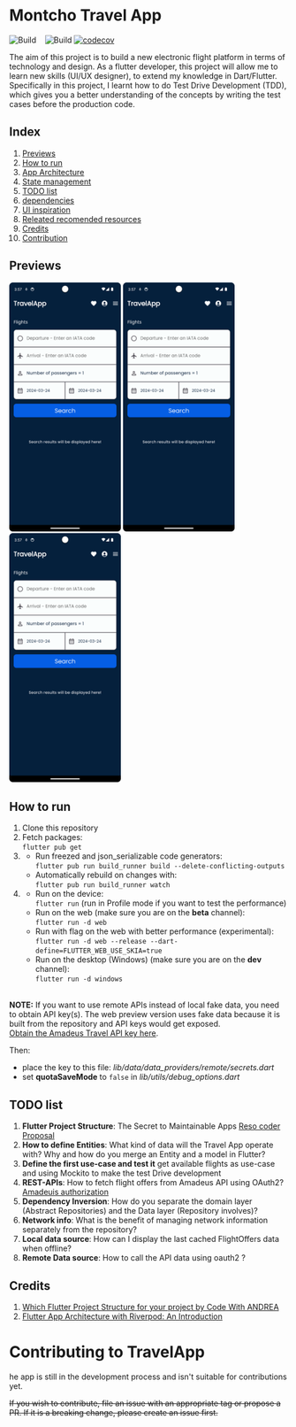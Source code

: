 # Montcho Travel App
![Build](https://img.shields.io/badge/Framework-Flutter-blue.svg)&nbsp;&nbsp;&nbsp;&nbsp;![Build](https://github.com/mzdm/virtual_traveller_flutter/workflows/build/badge.svg) [![codecov](https://codecov.io/gh/mzdm/virtual_traveller_flutter/branch/master/graph/badge.svg)](https://codecov.io/gh/mzdm/virtual_traveller_flutter)

The aim of this project is to build a new electronic flight platform in terms of technology and design. As a flutter developer, this project will allow me to learn new skills (UI/UX designer), to extend my knowledge in Dart/Flutter. Specifically in this project, I learnt how to do Test Drive Development (TDD), which gives you a better understanding of the concepts by writing the test cases before the production code.   

## Index
1. [Previews](#Previews)
2. [How to run](#How-to-run)
3. [App Architecture](#App-Architecture)
4. [State management](#State-management)
5. [TODO list](#TODO-list)
6. [dependencies](#Dependencies)
7. [UI inspiration](#UI-inspiration)
8. [Releated recomended resources](#Releated-recomended-resources)
9. [Credits](#Credits)
10. [Contribution](#Contribution)

## Previews
<p align="left">
<img height="450" width="auto" src="assets/images/home_page.png" />
<img height="450" width="auto" src="assets/images/home_page.png" />
<img height="450" width="auto" src="assets/images/home_page.png" />
</p>

## How to run
1. Clone this repository
2. Fetch packages:</br>
```flutter pub get```
3. 	- Run freezed and json_serializable code generators:</br>
```flutter pub run build_runner build --delete-conflicting-outputs```</br>
	- Automatically rebuild on changes with:</br>
```flutter pub run build_runner watch```
4. 	- Run on the device:</br>
```flutter run``` (run in Profile mode if you want to test the performance)</br>
	- Run on the web (make sure you are on the **beta** channel):</br>
```flutter run -d web```</br>
	- Run with flag on the web with better performance (experimental):</br>
```flutter run -d web --release --dart-define=FLUTTER_WEB_USE_SKIA=true```</br>
	- Run on the desktop (Windows) (make sure you are on the **dev** channel):</br>
```flutter run -d windows```</br></br>

**NOTE:** If you want to use remote APIs instead of local fake data, you need to obtain API key(s).
The web preview version uses fake data because it is built from the repository and API keys would get exposed.</br>
[Obtain the Amadeus Travel API key here](https://developers.amadeus.com/get-started/get-started-with-self-service-apis-335).

Then:
- place the key to this file: *lib/data/data_providers/remote/secrets.dart*
- set **quotaSaveMode** to ```false``` in *lib/utils/debug_options.dart*

## TODO list
1. **Flutter Project Structure**: The Secret to Maintainable Apps [Reso coder Proposal](https://resocoder.com/2019/08/27/flutter-tdd-clean-architecture-course-1-explanation-project-structure/)
2. **How to define Entities**: What kind of data will the Travel App operate with? Why and how do you merge an Entity and a model in Flutter?
3. **Define the first use-case and test it** get available flights as use-case and using Mockito to make the test Drive development 
3. **REST-APIs**: How to fetch flight offers from Amadeus API using OAuth2?[Amadeuis authorization](https://developers.amadeus.com/self-service/apis-docs/guides/authorization-262)
4. **Dependency Inversion**: How do you separate the domain layer (Abstract Repositories) and the Data layer (Repository involves)?
5. **Network info**: What is the benefit of managing network information separately from the repository?
6. **Local data source**: How can I display the last cached FlightOffers data when offline?
7. **Remote Data source**: How to call the API data using oauth2 ?

## Credits
1. [Which Flutter Project Structure for your project by Code With ANDREA](https://codewithandrea.com/articles/flutter-project-structure/)
2. [Flutter App Architecture with Riverpod: An Introduction](https://codewithandrea.com/articles/flutter-app-architecture-riverpod-introduction/)

# Contributing to TravelApp
he app is still in the development process and isn't suitable for contributions yet.

~~If you wish to contribute, file an issue with an appropriate tag or propose a PR. If it is a breaking change, please create an issue first.~~
